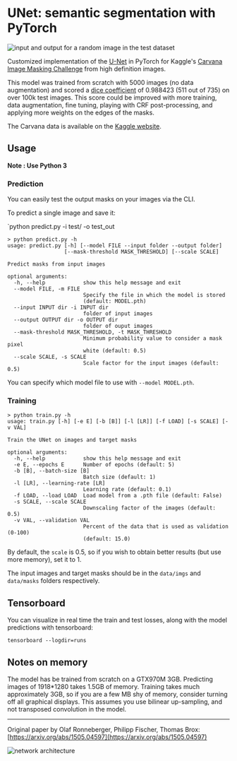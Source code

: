 # UNet: semantic segmentation with PyTorch

![input and output for a random image in the test dataset](https://framapic.org/OcE8HlU6me61/KNTt8GFQzxDR.png)


Customized implementation of the [U-Net](https://arxiv.org/abs/1505.04597) in PyTorch for Kaggle's [Carvana Image Masking Challenge](https://www.kaggle.com/c/carvana-image-masking-challenge) from high definition images.

This model was trained from scratch with 5000 images (no data augmentation) and scored a [dice coefficient](https://en.wikipedia.org/wiki/S%C3%B8rensen%E2%80%93Dice_coefficient) of 0.988423 (511 out of 735) on over 100k test images. This score could be improved with more training, data augmentation, fine tuning, playing with CRF post-processing, and applying more weights on the edges of the masks.

The Carvana data is available on the [Kaggle website](https://www.kaggle.com/c/carvana-image-masking-challenge/data).

## Usage
**Note : Use Python 3**
### Prediction

You can easily test the output masks on your images via the CLI.

To predict a single image and save it:

`python predict.py -i test/ -o test_out

```shell script
> python predict.py -h
usage: predict.py [-h] [--model FILE --input folder --output folder]
                  [--mask-threshold MASK_THRESHOLD] [--scale SCALE]

Predict masks from input images

optional arguments:
  -h, --help            show this help message and exit
  --model FILE, -m FILE
                        Specify the file in which the model is stored
                        (default: MODEL.pth)
  --input INPUT dir -i INPUT dir
                        folder of input images
  --output OUTPUT dir -o OUTPUT dir
                        folder of ouput images
  --mask-threshold MASK_THRESHOLD, -t MASK_THRESHOLD
                        Minimum probability value to consider a mask pixel
                        white (default: 0.5)
  --scale SCALE, -s SCALE
                        Scale factor for the input images (default: 0.5)
```
You can specify which model file to use with `--model MODEL.pth`.

### Training

```shell script
> python train.py -h
usage: train.py [-h] [-e E] [-b [B]] [-l [LR]] [-f LOAD] [-s SCALE] [-v VAL]

Train the UNet on images and target masks

optional arguments:
  -h, --help            show this help message and exit
  -e E, --epochs E      Number of epochs (default: 5)
  -b [B], --batch-size [B]
                        Batch size (default: 1)
  -l [LR], --learning-rate [LR]
                        Learning rate (default: 0.1)
  -f LOAD, --load LOAD  Load model from a .pth file (default: False)
  -s SCALE, --scale SCALE
                        Downscaling factor of the images (default: 0.5)
  -v VAL, --validation VAL
                        Percent of the data that is used as validation (0-100)
                        (default: 15.0)

```
By default, the `scale` is 0.5, so if you wish to obtain better results (but use more memory), set it to 1.

The input images and target masks should be in the `data/imgs` and `data/masks` folders respectively.

## Tensorboard
You can visualize in real time the train and test losses, along with the model predictions with tensorboard:

`tensorboard --logdir=runs`

## Notes on memory

The model has be trained from scratch on a GTX970M 3GB.
Predicting images of 1918*1280 takes 1.5GB of memory.
Training takes much approximately 3GB, so if you are a few MB shy of memory, consider turning off all graphical displays.
This assumes you use bilinear up-sampling, and not transposed convolution in the model.

---

Original paper by Olaf Ronneberger, Philipp Fischer, Thomas Brox: [https://arxiv.org/abs/1505.04597](https://arxiv.org/abs/1505.04597)

![network architecture](https://i.imgur.com/jeDVpqF.png)
